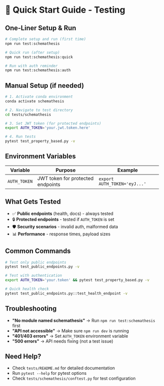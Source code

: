 # 🚀 Quick Start Guide - Testing

## **One-Liner Setup & Run**

```bash
# Complete setup and run (first time)
npm run test:schemathesis

# Quick run (after setup)
npm run test:schemathesis:quick

# Run with auth reminder
npm run test:schemathesis:auth
```

## **Manual Setup (if needed)**

```bash
# 1. Activate conda environment
conda activate schemathesis

# 2. Navigate to test directory
cd tests/schemathesis

# 3. Set JWT token (for protected endpoints)
export AUTH_TOKEN='your.jwt.token.here'

# 4. Run tests
pytest test_property_based.py -v
```

## **Environment Variables**

| Variable | Purpose | Example |
|----------|---------|---------|
| `AUTH_TOKEN` | JWT token for protected endpoints | `export AUTH_TOKEN='eyJ...'` |

## **What Gets Tested**

- ✅ **Public endpoints** (health, docs) - always tested
- 🔒 **Protected endpoints** - tested if `AUTH_TOKEN` is set
- 🛡️ **Security scenarios** - invalid auth, malformed data
- 📊 **Performance** - response times, payload sizes

## **Common Commands**

```bash
# Test only public endpoints
pytest test_public_endpoints.py -v

# Test with authentication
export AUTH_TOKEN='your.token' && pytest test_property_based.py -v

# Quick health check
pytest test_public_endpoints.py::test_health_endpoint -v
```

## **Troubleshooting**

- **"No module named schemathesis"** → Run `npm run test:schemathesis` first
- **"API not accessible"** → Make sure `npm run dev` is running
- **"401/403 errors"** → Set `AUTH_TOKEN` environment variable
- **"500 errors"** → API needs fixing (not a test issue)

## **Need Help?**

- Check `tests/README.md` for detailed documentation
- Run `pytest --help` for pytest options
- Check `tests/schemathesis/conftest.py` for test configuration
